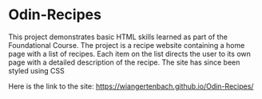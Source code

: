 # Odin-Recipes
This project demonstrates basic HTML skills learned as part of the Foundational Course. The project is a recipe website containing a home page with a list of recipes. Each item on the list directs the user to its own page with a detailed description of the recipe. 
The site has since been styled using CSS

Here is the link to the site: https://wiangertenbach.github.io/Odin-Recipes/